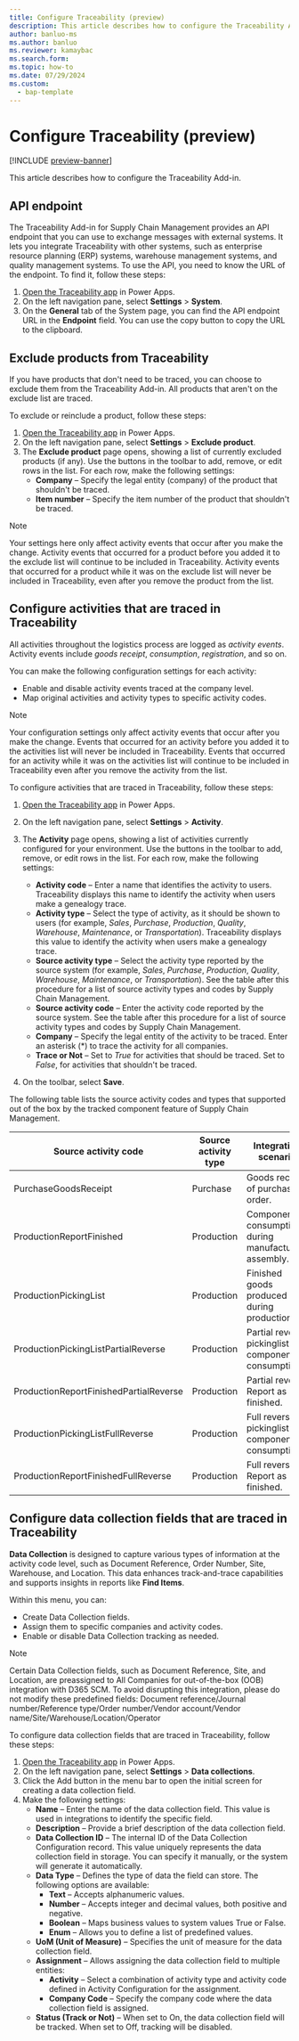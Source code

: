 ```yaml
---
title: Configure Traceability (preview)
description: This article describes how to configure the Traceability Add-in.
author: banluo-ms
ms.author: banluo
ms.reviewer: kamaybac
ms.search.form: 
ms.topic: how-to
ms.date: 07/29/2024
ms.custom: 
  - bap-template
---
```


# Configure Traceability (preview)

[!INCLUDE [preview-banner](~/../shared-content/shared/preview-includes/preview-banner.md)]
<!-- KFM: Preview until further notice -->

This article describes how to configure the Traceability Add-in.

## <a name="api-endpoint"></a>API endpoint

The Traceability Add-in for Supply Chain Management provides an API endpoint that you can use to exchange messages with external systems. It lets you integrate Traceability with other systems, such as enterprise resource planning (ERP) systems, warehouse management systems, and quality management systems. To use the API, you need to know the URL of the endpoint. To find it, follow these steps:

1. [Open the Traceability app](../traceability-app-run.md) in Power Apps.
1. On the left navigation pane, select **Settings** \> **System**.
1. On the **General** tab of the System page, you can find the API endpoint URL in the **Endpoint** field. You can use the copy button to copy the URL to the clipboard.

## Exclude products from Traceability

If you have products that don't need to be traced, you can choose to exclude them from the Traceability Add-in. All products that aren't on the exclude list are traced.

To exclude or reinclude a product, follow these steps:

1. [Open the Traceability app](../traceability-app-run.md) in Power Apps.
1. On the left navigation pane, select **Settings** \> **Exclude product**.
1. The **Exclude product** page opens, showing a list of currently excluded products (if any). Use the buttons in the toolbar to add, remove, or edit rows in the list. For each row, make the following settings:
    - **Company** – Specify the legal entity (company) of the product that shouldn't be traced.
    - **Item number** – Specify the item number of the product that shouldn't be traced.

> [!NOTE]
> Your settings here only affect activity events that occur after you make the change. Activity events that occurred for a product before you added it to the exclude list will continue to be included in Traceability. Activity events that occurred for a product while it was on the exclude list will never be included in Traceability, even after you remove the product from the list.

## Configure activities that are traced in Traceability

All activities throughout the logistics process are logged as *activity events*. Activity events include *goods receipt*, *consumption*, *registration*, and so on.

You can make the following configuration settings for each activity:

- Enable and disable activity events traced at the company level.
- Map original activities and activity types to specific activity codes.

> [!NOTE]
> Your configuration settings only affect activity events that occur after you make the change. Events that occurred for an activity before you added it to the activities list will never be included in Traceability. Events that occurred for an activity while it was on the activities list will continue to be included in Traceability even after you remove the activity from the list.

To configure activities that are traced in Traceability, follow these steps:

1. [Open the Traceability app](../traceability-app-run.md) in Power Apps.
1. On the left navigation pane, select **Settings** \> **Activity**.
1. The **Activity** page opens, showing a list of activities currently configured for your environment. Use the buttons in the toolbar to add, remove, or edit rows in the list. For each row, make the following settings:

    - **Activity code** – Enter a name that identifies the activity to users. Traceability displays this name to identify the activity when users make a genealogy trace.
    - **Activity type** – Select the type of activity, as it should be shown to users (for example, *Sales*, *Purchase*, *Production*, *Quality*, *Warehouse*, *Maintenance*, or *Transportation*). Traceability displays this value to identify the activity when users make a genealogy trace.
    - **Source activity type** – Select the activity type reported by the source system (for example, *Sales*, *Purchase*, *Production*, *Quality*, *Warehouse*, *Maintenance*, or *Transportation*). See the table after this procedure for a list of source activity types and codes by Supply Chain Management.
    - **Source activity code** – Enter the activity code reported by the source system. See the table after this procedure for a list of source activity types and codes by Supply Chain Management.
    - **Company** – Specify the legal entity of the activity to be traced. Enter an asterisk (\*) to trace the activity for all companies.
    - **Trace or Not** – Set to *True* for activities that should be traced. Set to *False*, for activities that shouldn't be traced.

1. On the toolbar, select **Save**.

The following table lists the source activity codes and types that supported out of the box by the tracked component feature of Supply Chain Management.

| Source activity code | Source activity type | Integration scenario |
|--|--|--|
| PurchaseGoodsReceipt | Purchase | Goods receipt of purchase order. |
| ProductionReportFinished | Production | Component consumption during manufacturing assembly.|
| ProductionPickingList | Production | Finished goods produced during production.|
| ProductionPickingListPartialReverse | Production | Partial reverse pickinglist of component consumption.|
| ProductionReportFinishedPartialReverse | Production | Partial reverse Report as finished.|
| ProductionPickingListFullReverse | Production | Full reverse pickinglist of component consumption.|
| ProductionReportFinishedFullReverse | Production | Full reverse Report as finished.|

## Configure data collection fields that are traced in Traceability

**Data Collection** is designed to capture various types of information at the activity code level, such as Document Reference, Order Number, Site, Warehouse, and Location. This data enhances track-and-trace capabilities and supports insights in reports like **Find Items**.

Within this menu, you can:

- Create Data Collection fields.
- Assign them to specific companies and activity codes.
- Enable or disable Data Collection tracking as needed.

> [!NOTE]
> Certain Data Collection fields, such as Document Reference, Site, and Location, are preassigned to All Companies for out-of-the-box (OOB) integration with D365 SCM. To avoid disrupting this integration, please do not modify these predefined fields:
> Document reference/Journal number/Reference type/Order number/Vendor account/Vendor name/Site/Warehouse/Location/Operator

To configure data collection fields that are traced in Traceability, follow these steps:

1. [Open the Traceability app](../traceability-app-run.md) in Power Apps.
1. On the left navigation pane, select **Settings** \> **Data collections**.
1. Click the Add button in the menu bar to open the initial screen for creating a data collection field.
1. Make the following settings:
    - **Name** – Enter the name of the data collection field. This value is used in integrations to identify the specific field.
    - **Description** – Provide a brief description of the data collection field.
    - **Data Collection ID** – The internal ID of the Data Collection Configuration record. This value uniquely represents the data collection field in storage. You can specify it manually, or the system will generate it automatically.
    - **Data Type** – Defines the type of data the field can store. The following options are available:
      - **Text** – Accepts alphanumeric values.
      - **Number** – Accepts integer and decimal values, both positive and negative.
      - **Boolean** – Maps business values to system values True or False.
      - **Enum** – Allows you to define a list of predefined values.
    - **UoM (Unit of Measure)** – Specifies the unit of measure for the data collection field.
    - **Assignment** – Allows assigning the data collection field to multiple entities:
      - **Activity** – Select a combination of activity type and activity code defined in Activity Configuration for the assignment.
      - **Company Code** – Specify the company code where the data collection field is assigned.
    - **Status (Track or Not)** – When set to On, the data collection field will be tracked. When set to Off, tracking will be disabled.


   

